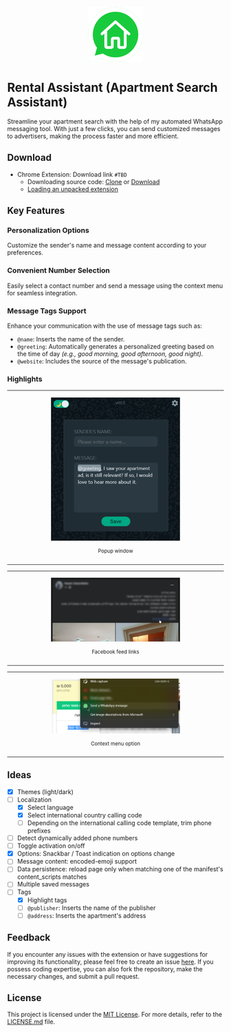 <p align="center">
  <img src="https://raw.githubusercontent.com/E-RELevant/rental-assistant/main/resources/icons/128.png">
</p>

# Rental Assistant (Apartment Search Assistant)

Streamline your apartment search with the help of my automated WhatsApp messaging tool. With just a few clicks, you can send customized messages to advertisers, making the process faster and more efficient.

## Download

- Chrome Extension: Download link `#TBD`
  - Downloading source code: [Clone](https://docs.github.com/en/repositories/creating-and-managing-repositories/cloning-a-repository) or [Download](https://docs.github.com/en/repositories/working-with-files/using-files/downloading-source-code-archives#downloading-source-code-archives)
  - [Loading an unpacked extension](https://developer.chrome.com/docs/extensions/mv3/getstarted/development-basics/#load-unpacked)

## Key Features

### Personalization Options

Customize the sender's name and message content according to your preferences.

### Convenient Number Selection

Easily select a contact number and send a message using the context menu for seamless integration.

### Message Tags Support

Enhance your communication with the use of message tags such as:

- `@name`: Inserts the name of the sender.
- `@greeting`: Automatically generates a personalized greeting based on the time of day _(e.g., good morning, good afternoon, good night)_.
- `@website`: Includes the source of the message's publication.

### Highlights

<table>
 <tr>
  <td width="550">
   <div align="center">
    <p>
     <img src="https://raw.githubusercontent.com/E-RELevant/rental-assistant/main/resources/img/examples/popup.png" width="300" alt="popup window">
    </p>
    <p>
     <sup>Popup window</sup>
    </p>
     </div>
  </td>
 </tr>
</table>
<table>
 <tr>
  <td width="550">
   <div align="center">
    <p>
     <img src="https://raw.githubusercontent.com/E-RELevant/rental-assistant/main/resources/img/examples/facebook-link.png" width="300" alt="facebook links">
    </p>
    <p>
     <sup>Facebook feed links</sup>
    </p>
     </div>
  </td>
 </tr>
</table>
<table>
 <tr>
  <td width="550">
   <div align="center">
    <p>
     <img src="https://raw.githubusercontent.com/E-RELevant/rental-assistant/main/resources/img/examples/context-menu.png" width="300" alt="context menu markup">
    </p>
    <p>
     <sup>Context menu option</sup>
    </p>
     </div>
  </td>
 </tr>
</table>

## Ideas

- [x] Themes (light/dark)
- [ ] Localization
  - [x] Select language
  - [x] Select international country calling code
  - [ ] Depending on the international calling code template, trim phone prefixes
- [ ] Detect dynamically added phone numbers
- [ ] Toggle activation on/off
- [x] Options: Snackbar / Toast indication on options change
- [ ] Message content: encoded-emoji support
- [ ] Data persistence: reload page only when matching one of the manifest's content_scripts matches
- [ ] Multiple saved messages
- [ ] Tags
  - [x] Highlight tags
  - [ ] `@publisher`: Inserts the name of the publisher
  - [ ] `@address`: Inserts the apartment's address

## Feedback

If you encounter any issues with the extension or have suggestions for improving its functionality, please feel free to create an issue [here](https://github.com/erel-adoni/apartment-search-assistant/issues). If you possess coding expertise, you can also fork the repository, make the necessary changes, and submit a pull request.

## License

This project is licensed under the [MIT License](https://en.wikipedia.org/wiki/MIT_License). For more details, refer to the [LICENSE.md](LICENSE.md) file.
